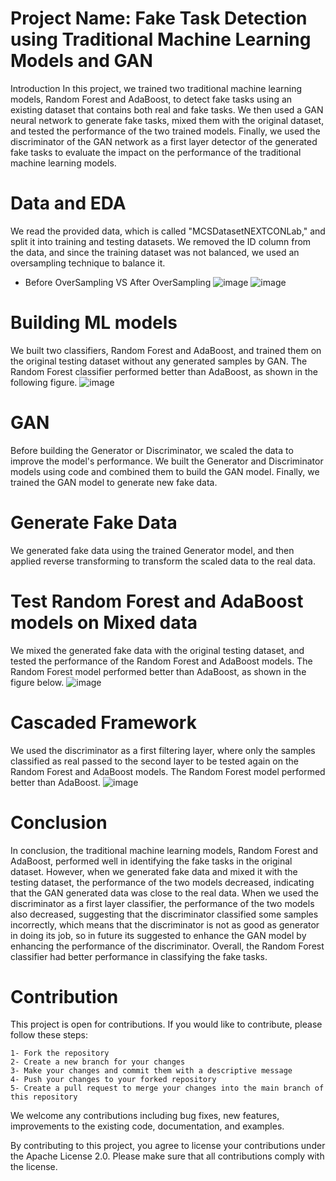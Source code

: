 # Project Name: Fake Task Detection using Traditional Machine Learning Models and GAN
Introduction
In this project, we trained two traditional machine learning models, Random Forest and AdaBoost, to detect fake tasks using an existing dataset that contains both real and fake tasks. We then used a GAN neural network to generate fake tasks, mixed them with the original dataset, and tested the performance of the two trained models. Finally, we used the discriminator of the GAN network as a first layer detector of the generated fake tasks to evaluate the impact on the performance of the traditional machine learning models.

# Data and EDA
We read the provided data, which is called "MCSDatasetNEXTCONLab," and split it into training and testing datasets. We removed the ID column from the data, and since the training dataset was not balanced, we used an oversampling technique to balance it.
  - Before OverSampling VS After OverSampling 
  ![image](https://user-images.githubusercontent.com/55872010/221592408-8787e747-5200-48fd-b1e7-689278e7dc28.png) ![image](https://user-images.githubusercontent.com/55872010/221592674-0bf5d349-7474-452e-8225-cf8e7540dd05.png)


# Building ML models
We built two classifiers, Random Forest and AdaBoost, and trained them on the original testing dataset without any generated samples by GAN. The Random Forest classifier performed better than AdaBoost, as shown in the following figure.
![image](https://user-images.githubusercontent.com/55872010/221594271-d0136ddb-5b38-43a8-ac45-c3115483424d.png)

# GAN
Before building the Generator or Discriminator, we scaled the data to improve the model's performance. We built the Generator and Discriminator models using code and combined them to build the GAN model. Finally, we trained the GAN model to generate new fake data.

# Generate Fake Data
We generated fake data using the trained Generator model, and then applied reverse transforming to transform the scaled data to the real data.

# Test Random Forest and AdaBoost models on Mixed data
We mixed the generated fake data with the original testing dataset, and tested the performance of the Random Forest and AdaBoost models. The Random Forest model performed better than AdaBoost, as shown in the figure below.
![image](https://user-images.githubusercontent.com/55872010/221594779-7e985105-0018-4d9c-8b40-e894ed83311e.png)

# Cascaded Framework
We used the discriminator as a first filtering layer, where only the samples classified as real passed to the second layer to be tested again on the Random Forest and AdaBoost models. The Random Forest model performed better than AdaBoost.
![image](https://user-images.githubusercontent.com/55872010/221595143-fe0e19cf-fb40-4d51-8271-7b7132277897.png)

# Conclusion
In conclusion, the traditional machine learning models, Random Forest and AdaBoost, performed well in identifying the fake tasks in the original dataset. However, when we generated fake data and mixed it with the testing dataset, the performance of the two models decreased, indicating that the GAN generated data was close to the real data. When we used the discriminator as a first layer classifier, the performance of the two models also decreased, suggesting that the discriminator classified some samples incorrectly, which means that the discriminator is not as good as generator in doing its job, so in future its suggested to enhance the GAN model by enhancing the performance of the discriminator. Overall, the Random Forest classifier had better performance in classifying the fake tasks.

# Contribution
This project is open for contributions. If you would like to contribute, please follow these steps:

    1- Fork the repository
    2- Create a new branch for your changes
    3- Make your changes and commit them with a descriptive message
    4- Push your changes to your forked repository
    5- Create a pull request to merge your changes into the main branch of this repository
We welcome any contributions including bug fixes, new features, improvements to the existing code, documentation, and examples.

By contributing to this project, you agree to license your contributions under the Apache License 2.0. Please make sure that all contributions comply with the license.
